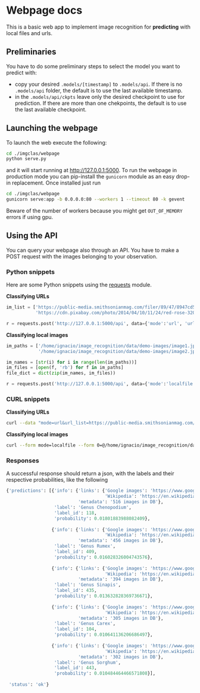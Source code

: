 # Webpage docs

This is a basic web app to implement image recognition for **predicting** with local files and urls.

## Preliminaries

You have to do some preliminary steps to select the model you want to predict with:

- copy your desired  `.models/[timestamp]` to `.models/api`. If there is no `.models/api` folder, the default is to use the last available timestamp.
- in the `.models/api/ckpts` leave only the desired checkpoint to use for prediction. If there are more than one chekpoints, the default is to use the last available checkpoint.


## Launching the webpage

To launch the web execute the following:

```bash
cd ./imgclas/webpage
python serve.py
```
and it will start running at http://127.0.0.1:5000. To run the webpage in production mode you can pip-install the `gunicorn` module as an easy drop-in replacement. Once installed just run

```bash
cd ./imgclas/webpage
gunicorn serve:app -b 0.0.0.0:80 --workers 1 --timeout 80 -k gevent
```

Beware of the number of workers because you might get `OUT_OF_MEMORY` errors if using gpu.

## Using the API

You can query your webpage also through an API. You have to make a POST request with the images belonging to your observation.

### Python snippets
Here are some Python snippets using the [requests](https://pypi.org/project/requests/) module.

**Classifying URLs**
```python
im_list = ['https://public-media.smithsonianmag.com/filer/89/47/8947cd5c-ac01-4c0e-891a-505517cc0663/istock-540753808.jpg', 
           'https://cdn.pixabay.com/photo/2014/04/10/11/24/red-rose-320868_960_720.jpg']

r = requests.post('http://127.0.0.1:5000/api', data={'mode':'url', 'url_list':im_list})
```

**Classifying local images**

```python
im_paths = ['/home/ignacio/image_recognition/data/demo-images/image1.jpg',
            '/home/ignacio/image_recognition/data/demo-images/image2.jpg']

im_names = [str(i) for i in range(len(im_paths))]
im_files = [open(f, 'rb') for f in im_paths]
file_dict = dict(zip(im_names, im_files))

r = requests.post('http://127.0.0.1:5000/api', data={'mode':'localfile'}, files=file_dict)
```

### CURL snippets

**Classifying URLs**
```bash
curl --data "mode=url&url_list=https://public-media.smithsonianmag.com/filer/89/47/8947cd5c-ac01-4c0e-891a-505517cc0663/istock-540753808.jpg&url_list=https://cdn.pixabay.com/photo/2014/04/10/11/24/red-rose-320868_960_720.jpg" http://127.0.0.1:5000/api
```

**Classifying local images**
```bash
curl --form mode=localfile --form 0=@/home/ignacio/image_recognition/data/demo-images/image1.jpg --form 1=@/home/ignacio/image_recognition/data/demo-images/image2.jpg http://deep.ifca.es/api
```

### Responses

A successful response should return a json, with the labels and their respective probabilities, like the following

```python
{'predictions': [{'info': {'links': {'Google images': 'https://www.google.es/search?tbm=isch&q=Genus+Chenopodium',
                                     'Wikipedia': 'https://en.wikipedia.org/wiki/Genus_Chenopodium'},
                           'metadata': '516 images in DB'},
                  'label': 'Genus Chenopodium',
                  'label_id': 118,
                  'probability': 0.01801883988082409},
                  
                 {'info': {'links': {'Google images': 'https://www.google.es/search?tbm=isch&q=Genus+Rumex',
                                     'Wikipedia': 'https://en.wikipedia.org/wiki/Genus_Rumex'},
                           'metadata': '456 images in DB'},
                  'label': 'Genus Rumex',
                  'label_id': 409,
                  'probability': 0.016028326004743576},
                  
                 {'info': {'links': {'Google images': 'https://www.google.es/search?tbm=isch&q=Genus+Sinapis',
                                     'Wikipedia': 'https://en.wikipedia.org/wiki/Genus_Sinapis'},
                           'metadata': '394 images in DB'},
                  'label': 'Genus Sinapis',
                  'label_id': 435,
                  'probability': 0.013632828369736671},
                  
                 {'info': {'links': {'Google images': 'https://www.google.es/search?tbm=isch&q=Genus+Carex',
                                     'Wikipedia': 'https://en.wikipedia.org/wiki/Genus_Carex'},
                           'metadata': '305 images in DB'},
                  'label': 'Genus Carex',
                  'label_id': 104,
                  'probability': 0.010641136206686497},
                  
                 {'info': {'links': {'Google images': 'https://www.google.es/search?tbm=isch&q=Genus+Sorghum',
                                     'Wikipedia': 'https://en.wikipedia.org/wiki/Genus_Sorghum'},
                           'metadata': '302 images in DB'},
                  'label': 'Genus Sorghum',
                  'label_id': 443,
                  'probability': 0.010484464466571808}],
                  
 'status': 'ok'}
```

